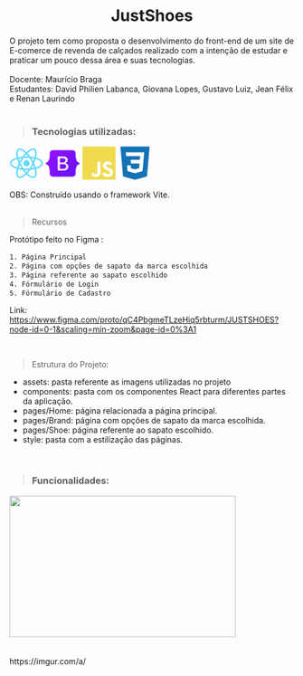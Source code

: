 <div align="center">
  
# JustShoes
</div>
O projeto tem como proposta o desenvolvimento do front-end de um site de E-comerce de revenda de calçados realizado com a intenção de estudar e praticar um pouco dessa área e suas tecnologias. 

<br>
<br>
Docente: Maurício Braga
<br>
Estudantes: David Philien Labanca, Giovana Lopes, Gustavo Luiz,
Jean Félix e Renan Laurindo
<br>
<br>

><h3>Tecnologias utilizadas:</h3>

<div align="start">
     <img align="center" alt="React" src="https://raw.githubusercontent.com/devicons/devicon/master/icons/react/react-original.svg" width="60px" height="60px"/>
     <img align="center" alt="Bootstrap" src="https://raw.githubusercontent.com/devicons/devicon/master/icons/bootstrap/bootstrap-original.svg" width="60px" height="60px"/>
     <img align="center" alt="Bootstrap" src="https://raw.githubusercontent.com/devicons/devicon/master/icons/javascript/javascript-plain.svg" width="60px" height="60px"/>
     <img align="center" alt="Bootstrap" src="https://raw.githubusercontent.com/devicons/devicon/master/icons/css3/css3-plain.svg" width="60px" height="60px"/>
</div>

<br>
OBS: Construído usando o framework Vite.

<br>
<br>

> Recursos

Protótipo feito no Figma : 

    1. Página Principal
    2. Página com opções de sapato da marca escolhida
    3. Página referente ao sapato escolhido
    4. Fórmulário de Login
    5. Fórmulário de Cadastro
    
Link: https://www.figma.com/proto/qC4PbgmeTLzeHiq5rbturm/JUSTSHOES?node-id=0-1&scaling=min-zoom&page-id=0%3A1

<br>

> Estrutura do Projeto:

 - assets: pasta referente as imagens utilizadas no projeto
 - components: pasta com os componentes React para diferentes partes da aplicação.
 - pages/Home: página relacionada a página principal.
 - pages/Brand: página com opções de sapato da marca escolhida.
 - pages/Shoe: página referente ao sapato escolhido.
 - style: pasta com a estilização das páginas.
<br>

><h3>Funcionalidades:</h3>

<a href="https://imgur.com/5wkjAZh"><img src="https://imgur.com/a/5wkjAZh" width="400px" height="250px" /></a>

<br/>
https://imgur.com/a/
